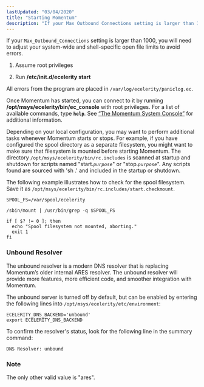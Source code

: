 ```yaml
---
lastUpdated: "03/04/2020"
title: "Starting Momentum"
description: "If your Max Outbound Connections setting is larger than 1000 you will need to adjust your system wide and shell specific open file limits to avoid errors Assume root privileges Run etc init d ecelerity start All errors from the program are placed in var log ecelerity paniclog ec Once..."
---
```


<a name="idp1431376"></a> 

If your `Max_Outbound_Connections` setting is larger than 1000, you will need to adjust your system-wide and shell-specific open file limits to avoid errors.

1.  Assume root privileges

2.  Run **/etc/init.d/ecelerity start** 

All errors from the program are placed in `/var/log/ecelerity/paniclog.ec`.

Once Momentum has started, you can connect to it by running **/opt/msys/ecelerity/bin/ec_console** with root privileges. For a list of available commands, type **`help`**. See [“The Momentum System Console”](/momentum/3/3-reference/operations-console) for additional information.

Depending on your local configuration, you may want to perform additional tasks whenever Momentum starts or stops. For example, if you have configured the spool directory as a separate filesystem, you might want to make sure that filesystem is mounted before starting Momentum. The directory `/opt/msys/ecelerity/bin/rc.includes` is scanned at startup and shutdown for scripts named "start.*`purpose`*" or "stop.*`purpose`*". Any scripts found are sourced with 'sh .' and included in the startup or shutdown.

The following example illustrates how to check for the spool filesystem. Save it as `/opt/msys/ecelerity/bin/rc.includes/start.checkmount`.

```
SPOOL_FS=/var/spool/ecelerity

/sbin/mount | /usr/bin/grep -q $SPOOL_FS

if [ $? != 0 ]; then
  echo "Spool filesystem not mounted, aborting."
  exit 1
fi
```

### <a name="conf.starting.unbound.resolver"></a> Unbound Resolver

The unbound resolver is a modern DNS resolver that is replacing Momentum’s older internal ARES resolver. The unbound resolver will provide more features, more efficient code, and smoother integration with Momentum.

The unbound server is turned off by default, but can be enabled by entering the following lines into `/opt/msys/ecelerity/etc/environment`:

```
ECELERITY_DNS_BACKEND='unbound' 
export ECELERITY_DNS_BACKEND
```

To confirm the resolver's status, look for the following line in the summary command:

`DNS Resolver: unbound`
### Note

The only other valid value is "ares".